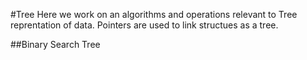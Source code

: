 #Tree
Here we work on an algorithms and operations relevant to Tree reprentation of data. Pointers are used to link structues as a tree.

##Binary Search Tree

